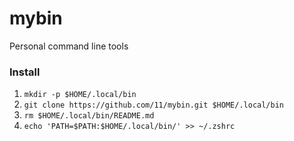 # mybin

Personal command line tools 

### Install
1. `mkdir -p $HOME/.local/bin`
2. `git clone https://github.com/11/mybin.git $HOME/.local/bin`
3. `rm $HOME/.local/bin/README.md`
4. `echo 'PATH=$PATH:$HOME/.local/bin/' >> ~/.zshrc`
